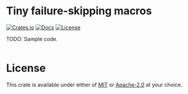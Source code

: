 # Tiny failure-skipping macros

[![Crates.io](https://img.shields.io/crates/v/tiny_bail.svg)](https://crates.io/crates/tiny_bail)
[![Docs](https://docs.rs/tiny_bail/badge.svg)](https://docs.rs/tiny_bail/latest/tiny_bail/)
[![License](https://img.shields.io/badge/license-MIT%2FApache-blue.svg)](https://github.com/benfrankel/tiny_bail)

TODO: Sample code.

```rust
```

# License

This crate is available under either of [MIT](LICENSE-MIT) or [Apache-2.0](LICENSE-Apache-2.0) at your choice.
